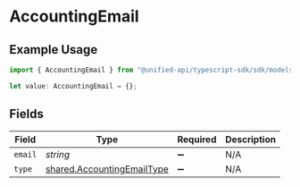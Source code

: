 # AccountingEmail

## Example Usage

```typescript
import { AccountingEmail } from "@unified-api/typescript-sdk/sdk/models/shared";

let value: AccountingEmail = {};
```

## Fields

| Field                                                                           | Type                                                                            | Required                                                                        | Description                                                                     |
| ------------------------------------------------------------------------------- | ------------------------------------------------------------------------------- | ------------------------------------------------------------------------------- | ------------------------------------------------------------------------------- |
| `email`                                                                         | *string*                                                                        | :heavy_minus_sign:                                                              | N/A                                                                             |
| `type`                                                                          | [shared.AccountingEmailType](../../../sdk/models/shared/accountingemailtype.md) | :heavy_minus_sign:                                                              | N/A                                                                             |